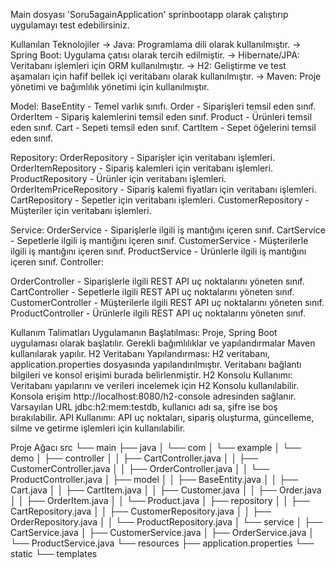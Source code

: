 
Main dosyası 'Soru5againApplication' sprinbootapp olarak çalıştırıp uygulamayı test edebilirsiniz.

Kullanılan Teknolojiler
-> Java: Programlama dili olarak kullanılmıştır.
-> Spring Boot: Uygulama çatısı olarak tercih edilmiştir.
-> Hibernate/JPA: Veritabanı işlemleri için ORM kullanılmıştır.
-> H2: Geliştirme ve test aşamaları için hafif bellek içi veritabanı olarak kullanılmıştır.
-> Maven: Proje yönetimi ve bağımlılık yönetimi için kullanılmıştır.

Model:
BaseEntity - Temel varlık sınıfı.
Order - Siparişleri temsil eden sınıf.
OrderItem - Sipariş kalemlerini temsil eden sınıf.
Product - Ürünleri temsil eden sınıf.
Cart - Sepeti temsil eden sınıf.
CartItem - Sepet öğelerini temsil eden sınıf.

Repository:
OrderRepository - Siparişler için veritabanı işlemleri.
OrderItemRepository - Sipariş kalemleri için veritabanı işlemleri.
ProductRepository - Ürünler için veritabanı işlemleri.
OrderItemPriceRepository - Sipariş kalemi fiyatları için veritabanı işlemleri.
CartRepository - Sepetler için veritabanı işlemleri.
CustomerRepository - Müşteriler için veritabanı işlemleri.

Service:
OrderService - Siparişlerle ilgili iş mantığını içeren sınıf.
CartService - Sepetlerle ilgili iş mantığını içeren sınıf.
CustomerService - Müşterilerle ilgili iş mantığını içeren sınıf.
ProductService - Ürünlerle ilgili iş mantığını içeren sınıf.
Controller:

OrderController - Siparişlerle ilgili REST API uç noktalarını yöneten sınıf.
CartController - Sepetlerle ilgili REST API uç noktalarını yöneten sınıf.
CustomerController - Müşterilerle ilgili REST API uç noktalarını yöneten sınıf.
ProductController - Ürünlerle ilgili REST API uç noktalarını yöneten sınıf.

Kullanım Talimatları
Uygulamanın Başlatılması: Proje, Spring Boot uygulaması olarak başlatılır. Gerekli bağımlılıklar ve yapılandırmalar Maven kullanılarak yapılır.
H2 Veritabanı Yapılandırması: H2 veritabanı, application.properties dosyasında yapılandırılmıştır. Veritabanı bağlantı bilgileri ve konsol erişimi burada belirlenmiştir.
H2 Konsolu Kullanımı: Veritabanı yapılarını ve verileri incelemek için H2 Konsolu kullanılabilir. Konsola erişim http://localhost:8080/h2-console adresinden sağlanır. Varsayılan URL jdbc:h2:mem:testdb, kullanıcı adı sa, şifre ise boş bırakılabilir.
API Kullanımı: API uç noktaları, sipariş oluşturma, güncelleme, silme ve getirme işlemleri için kullanılabilir.



Proje Ağacı
src
└── main
    ├── java
    │   └── com
    │       └── example
    │           └── demo
    │               ├── controller
    │               │   ├── CartController.java
    │               │   ├── CustomerController.java
    │               │   ├── OrderController.java
    │               │   └── ProductController.java
    │               ├── model
    │               │   ├── BaseEntity.java
    │               │   ├── Cart.java
    │               │   ├── CartItem.java
    │               │   ├── Customer.java
    │               │   ├── Order.java
    │               │   ├── OrderItem.java
    │               │   └── Product.java
    │               ├── repository
    │               │   ├── CartRepository.java
    │               │   ├── CustomerRepository.java
    │               │   ├── OrderRepository.java
    │               │   └── ProductRepository.java
    │               └── service
    │                   ├── CartService.java
    │                   ├── CustomerService.java
    │                   ├── OrderService.java
    │                   └── ProductService.java
    └── resources
        ├── application.properties
        └── static
        └── templates

        
